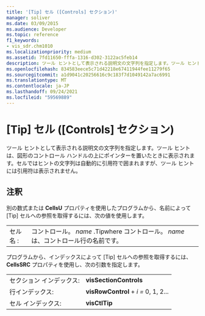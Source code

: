 ```yaml
---
title: '[Tip] セル ([Controls] セクション)'
manager: soliver
ms.date: 03/09/2015
ms.audience: Developer
ms.topic: reference
f1_keywords:
- vis_sdr.chm1010
ms.localizationpriority: medium
ms.assetid: 7fd11650-fffa-1316-d302-3122ac5feb14
description: ツール ヒントとして表示される説明文の文字列を指定します。ツール ヒントは、図形のコントロール ハンドルの上にポインターを置いたときに表示されます。セルではヒントの文字列は自動的に引用符で囲まれますが、ツール ヒントには引用符は表示されません。
ms.openlocfilehash: 834583eece5c71d42218e67411944fee11279f65
ms.sourcegitcommit: a1d9041c20256616c9c183f7d1049142a7ac6991
ms.translationtype: MT
ms.contentlocale: ja-JP
ms.lasthandoff: 09/24/2021
ms.locfileid: "59569889"
---
```

# <a name="tip-cell-controls-section"></a>[Tip] セル ([Controls] セクション)

ツール ヒントとして表示される説明文の文字列を指定します。ツール ヒントは、図形のコントロール ハンドルの上にポインターを置いたときに表示されます。セルではヒントの文字列は自動的に引用符で囲まれますが、ツール ヒントには引用符は表示されません。
  
## <a name="remarks"></a>注釈

別の数式または **CellsU** プロパティを使用したプログラムから、名前によって [Tip] セルへの参照を取得するには、次の値を使用します。 
  
|||
|:-----|:-----|
| セル名 :  <br/> | コントロール。  *name*  .Tipwhere コントロール。  *name*  は、コントロール行の名前です。  <br/> |
   
プログラムから、インデックスによって [Tip] セルへの参照を取得するには、**CellsSRC** プロパティを使用し、次の引数を指定します。 
  
|||
|:-----|:-----|
| セクション インデックス:  <br/> |**visSectionControls** <br/> |
| 行インデックス:  <br/> |**visRowControl**  +  *i* *=* 0, 1, 2...  <br/> |
| セル インデックス:  <br/> |**visCtlTip** <br/> |
   


